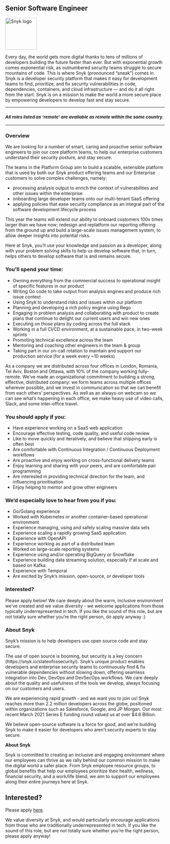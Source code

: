 Senior Software Engineer 
---

<img src="https://res.cloudinary.com/snyk/image/upload/v1537345894/press-kit/brand/logo-black.png" width="100" alt="Snyk logo" />

<div class="content-intro"><p><span style="font-weight: 400;">Every day, the world gets more digital thanks to tens of millions of developers building the future faster than ever. But with exponential growth comes exponential risk, as outnumbered security teams struggle to secure mountains of code. This is where Snyk (pronounced “sneak”) comes in. Snyk is a developer security platform that makes it easy for development teams to find, prioritize, and fix security vulnerabilities in code, dependencies, containers, and cloud infrastructure — and do it all right from the start. Snyk is on a mission to make the world a more secure place by empowering developers to develop fast and stay secure.</span></p></div><hr>
<h3><em><strong><sub>All roles listed as ‘remote’ are available as remote within the same country.</sub></strong></em></h3>
<hr>
<h3><strong>Overview</strong></h3>
<p><span style="font-weight: 400;">We are looking for a number of smart, caring and proactive senior software engineers to join our core platform teams, to help our enterprise customers understand their security posture, and stay secure.</span></p>
<p><span style="font-weight: 400;">The teams in the Platform Group aim to build a scalable, extensible platform that is used by both our Snyk product offering teams and our Enterprise customers to solve complex challenges, namely:</span></p>
<ul>
<li style="font-weight: 400;"><span style="font-weight: 400;">processing analysis output to enrich the context of vulnerabilities and other issues within the enterprise</span></li>
<li style="font-weight: 400;"><span style="font-weight: 400;">onboarding large developer teams onto our multi-tenant SaaS offering</span></li>
<li style="font-weight: 400;"><span style="font-weight: 400;">applying policies that ease security compliance as an integral part of the software development lifecycle process</span></li>
</ul>
<p><span style="font-weight: 400;">This year the teams will extend our ability to onboard customers 100x times larger than we have now; redesign and replatform our reporting offering from the ground up and build a large-scale issues management system, to allow deeper insights into potential risks.</span></p>
<p><span style="font-weight: 400;">Here at Snyk, you’ll use your knowledge and passion as a developer, along with your problem solving skills to help us develop software that, in turn, helps others to develop software that is and remains secure.</span></p>
<h3><strong>You’ll spend your time:</strong></h3>
<ul>
<li style="font-weight: 400;"><span style="font-weight: 400;">Owning everything from the commercial success to operational insight of specific features in our product</span></li>
<li style="font-weight: 400;"><span style="font-weight: 400;">Writing Go code to take output from analysis engines and produce rich issue context</span></li>
<li style="font-weight: 400;"><span style="font-weight: 400;">Using Snyk to understand risks and issues within our platform</span></li>
<li style="font-weight: 400;"><span style="font-weight: 400;">Planning and developing a rich policy engine using Rego</span></li>
<li style="font-weight: 400;"><span style="font-weight: 400;">Engaging in problem analysis and collaborating with product to create plans that continue to delight our current users and win new ones</span></li>
<li style="font-weight: 400;"><span style="font-weight: 400;">Executing on those plans by coding across the full stack</span></li>
<li style="font-weight: 400;"><span style="font-weight: 400;">Working in a full CI/CD environment, at a sustainable pace, in two-week sprints&nbsp;</span></li>
<li style="font-weight: 400;"><span style="font-weight: 400;">Promoting technical excellence across the team</span></li>
<li style="font-weight: 400;"><span style="font-weight: 400;">Mentoring and coaching other engineers in the team &amp; group</span></li>
<li style="font-weight: 400;"><span style="font-weight: 400;">Taking part in our on-call rotation to maintain and support our production service (for a week every ~10 weeks)</span></li>
</ul>
<p><span style="font-weight: 400;">As a company we are distributed across four offices in London, Romania, Tel Aviv, Boston and Ottawa, with 10% of the company working fully-remote. We’ve made an organizational commitment to building a strong, effective, distributed company: we form teams across multiple offices wherever possible, and we invest in communication so that we can benefit from each others’ perspectives. As well as an always-on webcam so we can see what’s happening in each office, we make heavy use of video calls, Slack, and some inter-office travel.</span></p>
<h3><strong>You should apply if you:</strong></h3>
<ul>
<li style="font-weight: 400;"><span style="font-weight: 400;">Have experience working on a SaaS web application</span></li>
<li style="font-weight: 400;"><span style="font-weight: 400;">Encourage effective testing, code quality, and useful code review</span></li>
<li style="font-weight: 400;"><span style="font-weight: 400;">Like to move quickly and iteratively, and believe that shipping early is often best</span></li>
<li style="font-weight: 400;"><span style="font-weight: 400;">Are comfortable with Continuous Integration / Continuous Deployment workflows</span></li>
<li style="font-weight: 400;"><span style="font-weight: 400;">Are proactive and enjoy working on cross-functional delivery teams</span></li>
<li style="font-weight: 400;"><span style="font-weight: 400;">Enjoy learning and sharing with your peers, and are comfortable pair programming</span></li>
<li style="font-weight: 400;"><span style="font-weight: 400;">Are interested in providing technical direction for the team, and influencing prioritisation</span></li>
<li style="font-weight: 400;"><span style="font-weight: 400;">Enjoy helping to mentor and grow other engineers</span></li>
</ul>
<h3><strong>We’d especially love to hear from you if you:</strong></h3>
<ul>
<li style="font-weight: 400;"><span style="font-weight: 400;">Go/Golang experience</span></li>
<li style="font-weight: 400;"><span style="font-weight: 400;">Worked with Kubernetes or another container-based operational environment</span></li>
<li style="font-weight: 400;"><span style="font-weight: 400;">Experience managing, using and safely scaling massive data sets</span></li>
<li style="font-weight: 400;"><span style="font-weight: 400;">Experience scaling a rapidly growing SaaS application</span></li>
<li style="font-weight: 400;"><span style="font-weight: 400;">Experience with OpenAPI</span></li>
<li style="font-weight: 400;"><span style="font-weight: 400;">Experience working as part of a distributed team</span></li>
<li style="font-weight: 400;"><span style="font-weight: 400;">Worked on large-scale reporting systems</span></li>
<li style="font-weight: 400;"><span style="font-weight: 400;">Experience using and/or operating BigQuery or Snowflake</span></li>
<li style="font-weight: 400;"><span style="font-weight: 400;">Experience building data streaming solution, especially if at scale and based on Kafka</span></li>
<li style="font-weight: 400;"><span style="font-weight: 400;">Experience with Temporal</span></li>
<li style="font-weight: 400;">Are excited by Snyk’s mission, open-source, or developer tools</li>
</ul>
<h3><strong>Interested?</strong></h3>
<p><span style="font-weight: 400;">Please apply below! We care deeply about the warm, inclusive environment we’ve created and we value diversity - we welcome applications from those typically underrepresented in tech. If you like the sound of this role, but are not totally sure whether you’re the right person, do apply anyway :)</span></p>
<h3><strong>About Snyk</strong></h3>
<p><span style="font-weight: 400;">Snyk’s mission is to help developers use open source code and stay secure.&nbsp;</span></p>
<p><span style="font-weight: 400;">The use of open source is booming, but security is a key concern (https://snyk.io/stateofossecurity/). Snyk’s unique product enables developers and enterprise security teams to continuously find &amp; fix vulnerable dependencies without slowing down, offering seamless integration into Dev, DevOps and DevSecOps workflows. We care deeply about the quality and usefulness of the tools we develop, always focusing on our customers and users.</span></p>
<p><span style="font-weight: 400;">We are experiencing rapid growth - and we want you to join us! Snyk reaches more than 2.2 million developers across the globe, positioned within organizations such as Salesforce, Google, and JP Morgan. Our most recent March 2021 Series E funding round valued us at over $4.6 Billion.</span></p>
<p><span style="font-weight: 400;">We believe open-source software is a force for good, and we’re building Snyk to make it easier for developers who aren’t security experts to stay secure.</span></p><div class="content-conclusion"><p><strong>About Snyk</strong></p>
<p><strong><span style="font-weight: 400;">Snyk is committed to creating an inclusive and engaging environment where our employees can thrive as we rally behind our common mission to make the digital world a safer place. From Snyk employee resource groups, to global benefits that help our employees prioritize their health, wellness, financial security, and a work/life blend, we aim to support our employees along their entire journeys here at Snyk. </span></strong></p></div>

Interested?
---

Please apply [here](https://boards.greenhouse.io/snyk/jobs/6363852002#app).

We value diversity at Snyk, and would particularly encourage applications from those who are traditionally underrepresented in tech.
If you like the sound of this role, but are not totally sure whether you’re the right person, please apply anyway!
